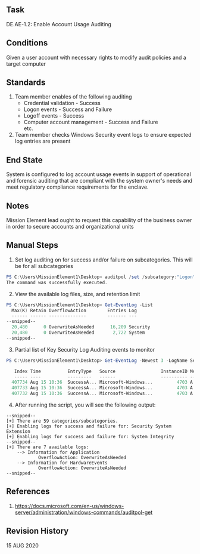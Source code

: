 ## Task    
DE.AE-1.2: Enable Account Usage Auditing    

## Conditions    
Given a user account with necessary rights to modify audit policies and a target computer    

## Standards
1. Team member enables of the following auditing    
    - Credential validation - Success    
    - Logon events - Success and Failure     
    - Logoff events - Success    
    - Computer account management - Success and Failure    
    etc.
2. Team member checks Windows Security event logs to ensure expected log entries are present        


## End State    
System is configured to log account usage events in support of operational and forensic auditing that are compliant with the system owner's needs and meet regulatory compliance requirements for the enclave.   

## Notes

Mission Element lead ought to request this capability of the business owner in order to secure accounts and organizational units

## Manual Steps    

1. Set log auditing on for success and/or failure on subcategories. This will be for all subcategories    
```powershell
PS C:\Users\MissionElement1\Desktop> auditpol /set /subcategory:"Logon" /success:enable /failure:enable    
The command was successfully executed.     
```    

2. View the available log files, size, and retention limit    
```powershell
PS C:\Users\MissionElement1\Desktop> Get-EventLog -List
  Max(K) Retain OverflowAction        Entries Log                                                                              
  ------ ------ --------------        ------- ---                                                                              
--snipped--                                                        
  20,480      0 OverwriteAsNeeded      16,209 Security                                                                         
  20,480      0 OverwriteAsNeeded       2,722 System                                                                           
--snipped--
```    

3. Partial list of Key Security Log Auditing events to monitor    
```powershell
PS C:\Users\MissionElement1\Desktop> Get-EventLog -Newest 3 -LogName Security 

   Index Time          EntryType   Source                 InstanceID Message                                                   
   ----- ----          ---------   ------                 ---------- -------                                                   
  407734 Aug 15 10:36  SuccessA... Microsoft-Windows...         4703 A token right was adjusted....                            
  407733 Aug 15 10:36  SuccessA... Microsoft-Windows...         4703 A token right was adjusted....                            
  407732 Aug 15 10:36  SuccessA... Microsoft-Windows...         4703 A token right was adjusted....
```     

4. After running the script, you will see the following output:    
```
--snipped--
[+] There are 59 categories/subcategories.
[+] Enabling logs for success and failure for: Security System Extension
[+] Enabling logs for success and failure for: System Integrity
--snipped--
[+] There are 7 available logs:
	--> Information for Application
			OverflowAction: OverwriteAsNeeded
	--> Information for HardwareEvents
			OverflowAction: OverwriteAsNeeded
--snipped--
```

## References    
1. https://docs.microsoft.com/en-us/windows-server/administration/windows-commands/auditpol-get    

## Revision History    
15 AUG 2020    